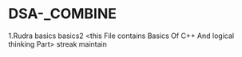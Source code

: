 # DSA-_COMBINE

1.Rudra 
   basics
   basics2
   <this File contains Basics Of C++ And logical thinking Part>
   streak maintain
   